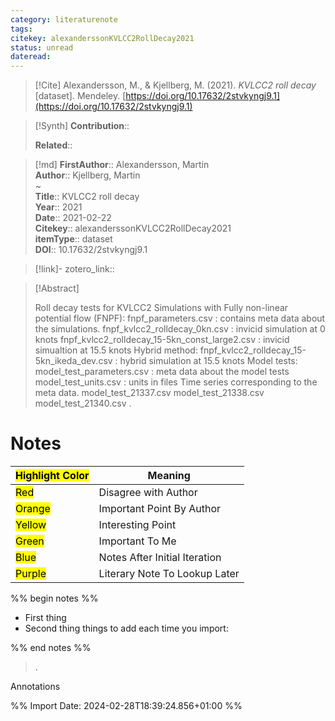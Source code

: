 ```yaml
---
category: literaturenote
tags: 
citekey: alexanderssonKVLCC2RollDecay2021
status: unread
dateread:
---
```


> [!Cite]
> Alexandersson, M., & Kjellberg, M. (2021). _KVLCC2 roll decay_ [dataset]. Mendeley. [https://doi.org/10.17632/2stvkyngj9.1](https://doi.org/10.17632/2stvkyngj9.1)

>[!Synth]
>**Contribution**:: 
>
>**Related**:: 
>

>[!md]
> **FirstAuthor**:: Alexandersson, Martin  
> **Author**:: Kjellberg, Martin  
~    
> **Title**:: KVLCC2 roll decay  
> **Year**:: 2021  
> **Date**:: 2021-02-22  
> **Citekey**:: alexanderssonKVLCC2RollDecay2021  
> **itemType**:: dataset  
> **DOI**:: 10.17632/2stvkyngj9.1    

> [!link]-
> zotero_link:: 


> [!Abstract]
>
> Roll decay tests for KVLCC2 Simulations with Fully non-linear potential flow (FNPF): fnpf_parameters.csv : contains meta data about the simulations. fnpf_kvlcc2_rolldecay_0kn.csv : invicid simulation at 0 knots fnpf_kvlcc2_rolldecay_15-5kn_const_large2.csv : invicid simualtion at 15.5 knots Hybrid method: fnpf_kvlcc2_rolldecay_15-5kn_ikeda_dev.csv : hybrid simulation at 15.5 knots Model tests: model_test_parameters.csv : meta data about the model tests model_test_units.csv : units in files Time series corresponding to the meta data. model_test_21337.csv model_test_21338.csv model_test_21340.csv
>.
> 
# Notes

| <mark class="hltr-grey">Highlight Color</mark> | Meaning                       |
| ---------------------------------------------- | ----------------------------- |
| <mark class="hltr-red">Red</mark>              | Disagree with Author          |
| <mark class="hltr-orange">Orange</mark>        | Important Point By Author     |
| <mark class="hltr-yellow">Yellow</mark>        | Interesting Point             |
| <mark class="hltr-green">Green</mark>          | Important To Me               |
| <mark class="hltr-blue">Blue</mark>            | Notes After Initial Iteration |
| <mark class="hltr-purple">Purple</mark>        | Literary Note To Lookup Later |

%% begin notes %%
- First thing
- Second thing
things to add each time you import:

%% end notes %%

>.
 
 Annotations


%% Import Date: 2024-02-28T18:39:24.856+01:00 %%
